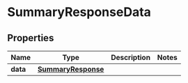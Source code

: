 

# SummaryResponseData


## Properties

| Name | Type | Description | Notes |
|------------ | ------------- | ------------- | -------------|
|**data** | [**SummaryResponse**](SummaryResponse.md) |  |  |



